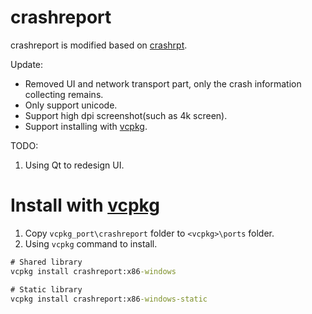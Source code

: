# crashreport
crashreport is modified based on [crashrpt](http://crashrpt.sourceforge.net/).

Update:
- Removed UI and network transport part, only the crash information collecting remains.
- Only support unicode.
- Support high dpi screenshot(such as 4k screen).
- Support installing with [vcpkg](https://github.com/microsoft/vcpkg).

TODO:
1. Using Qt to redesign UI.

# Install with [vcpkg](https://github.com/microsoft/vcpkg)
1. Copy `vcpkg_port\crashreport` folder to `<vcpkg>\ports` folder.
2. Using `vcpkg` command to install.
```bat
# Shared library
vcpkg install crashreport:x86-windows

# Static library
vcpkg install crashreport:x86-windows-static
```

